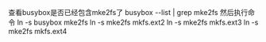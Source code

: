 查看busybox是否已经包含mke2fs了
busybox --list | grep mke2fs
然后执行命令
ln -s busybox mke2fs
ln -s mke2fs mkfs.ext2
ln -s mke2fs mkfs.ext3
ln -s mke2fs mkfs.ext4
